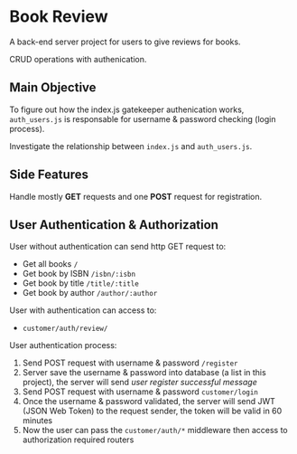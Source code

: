 # Book Review

A back-end server project for users to give reviews for books.

CRUD operations with authenication.

## Main Objective

To figure out how the index.js gatekeeper authenication works, `auth_users.js` is responsable for username & password checking (login process).

Investigate the relationship between `index.js` and `auth_users.js`.

## Side Features 

Handle mostly **GET** requests and one **POST** request for registration.

## User Authentication & Authorization

User without authentication can send http GET request to:
- Get all books          `/`
- Get book by ISBN       `/isbn/:isbn`
- Get book by title      `/title/:title`
- Get book by author     `/author/:author`

User with authentication can access to:
- `customer/auth/review/`

User authentication process:
1. Send POST request with username & password `/register`
2. Server save the username & password into database (a list in this project), the server will send *user register successful message*
3. Send POST request with username & password `customer/login`
4. Once the username & password validated, the server will send JWT (JSON Web Token) to the request sender, the token will be valid in 60 minutes
5. Now the user can pass the `customer/auth/*` middleware then access to authorization required routers

